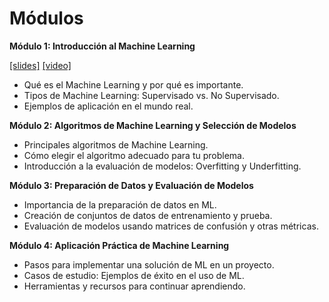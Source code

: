 # Módulos

**Módulo 1: Introducción al Machine Learning**

[[slides]]() [[video]]()
- Qué es el Machine Learning y por qué es importante.
- Tipos de Machine Learning: Supervisado vs. No Supervisado.
- Ejemplos de aplicación en el mundo real.

**Módulo 2: Algoritmos de Machine Learning y Selección de Modelos**

- Principales algoritmos de Machine Learning.
- Cómo elegir el algoritmo adecuado para tu problema.
- Introducción a la evaluación de modelos: Overfitting y Underfitting.

**Módulo 3: Preparación de Datos y Evaluación de Modelos**

- Importancia de la preparación de datos en ML.
- Creación de conjuntos de datos de entrenamiento y prueba.
- Evaluación de modelos usando matrices de confusión y otras métricas.

**Módulo 4: Aplicación Práctica de Machine Learning**

- Pasos para implementar una solución de ML en un proyecto.
- Casos de estudio: Ejemplos de éxito en el uso de ML.
- Herramientas y recursos para continuar aprendiendo.